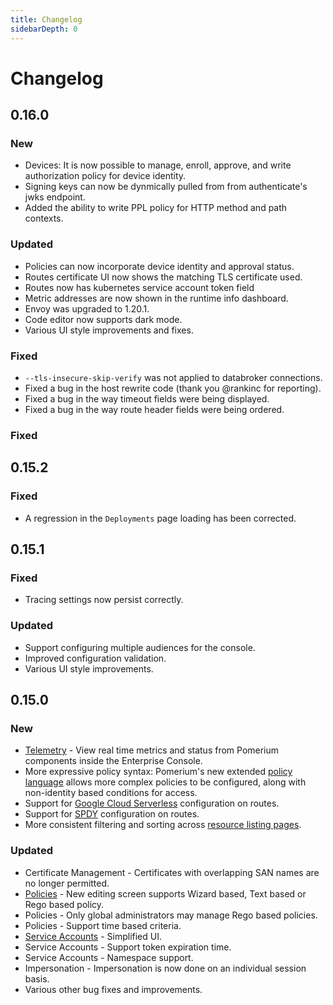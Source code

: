 ```yaml
---
title: Changelog
sidebarDepth: 0
---
```


# Changelog

## 0.16.0

### New

- Devices: It is now possible to manage, enroll, approve, and write authorization policy for device identity.
- Signing keys can now be dynmically pulled from from authenticate's jwks endpoint.
- Added the ability to write PPL policy for HTTP method and path contexts. 

### Updated

- Policies can now incorporate device identity and approval status.
- Routes certificate UI now shows the matching TLS certificate used.
- Routes now has  kubernetes service account token field 
- Metric addresses are now shown in the runtime info dashboard. 
- Envoy was upgraded to 1.20.1.
- Code editor now supports dark mode.
- Various UI style improvements and fixes.

### Fixed

- `--tls-insecure-skip-verify` was not applied to databroker connections.
- Fixed a bug in the host rewrite code (thank you @rankinc for reporting).
- Fixed a bug in the way timeout fields were being displayed.
- Fixed a bug in the way route header fields were being ordered. 

### Fixed

## 0.15.2

### Fixed

- A regression in the `Deployments` page loading has been corrected.

## 0.15.1

### Fixed

- Tracing settings now persist correctly.

### Updated

- Support configuring multiple audiences for the console.
- Improved configuration validation.
- Various UI style improvements.

## 0.15.0

### New

- [Telemetry] - View real time metrics and status from Pomerium components inside the Enterprise Console.
- More expressive policy syntax: Pomerium's new extended [policy language] allows more complex policies to be configured, along with non-identity based conditions for access.
- Support for [Google Cloud Serverless] configuration on routes.
- Support for [SPDY] configuration on routes.
- More consistent filtering and sorting across [resource listing pages][runtime].

### Updated

- Certificate Management - Certificates with overlapping SAN names are no longer permitted.
- [Policies] - New editing screen supports Wizard based, Text based or Rego based policy.
- Policies - Only global administrators may manage Rego based policies.
- Policies - Support time based criteria.
- [Service Accounts] - Simplified UI.
- Service Accounts - Support token expiration time.
- Service Accounts - Namespace support.
- Impersonation - Impersonation is now done on an individual session basis.
- Various other bug fixes and improvements.

[`signing key`]: /reference/readme.md#signing-key
[telemetry]: /enterprise/reference/reports.md#traffic
[policy language]: /enterprise/reference/manage.md#pomerium-policy-language
[google cloud serverless]: /reference/readme.md#enable-google-cloud-serverless-authentication
[spdy]: /reference/readme.md#spdy
[runtime]: /enterprise/reference/reports.md#runtime
[policies]: /enterprise/reference/manage.md#policies-2
[service accounts]: /enterprise/concepts.md#service-accounts
